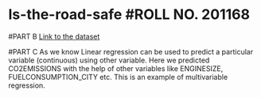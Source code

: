 # Is-the-road-safe #ROLL NO. 201168 

#PART B
[Link to the dataset](https://open.canada.ca/data/en/dataset/98f1a129-f628-4ce4-b24d-6f16bf24dd64) 


#PART C 
As we know Linear regression can be used to predict a particular variable (continuous) using other variable. Here we predicted CO2EMISSIONS with the help of other variables like ENGINESIZE, FUELCONSUMPTION_CITY etc. This is an example of multivariable regression.  
